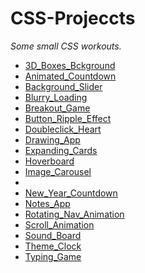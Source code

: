 # CSS-Projeccts

*Some small CSS workouts.*

- [3D_Boxes_Bckground](https://ashket980.github.io/CSS-Projeccts/3D_Boxes_Bckground/index.html)
- [Animated_Countdown](https://ashket980.github.io/CSS-Projeccts/Animated_countdown/index.html)
- [Background_Slider](https://ashket980.github.io/CSS-Projeccts/Background%20Slider/index.html)
- [Blurry_Loading](https://ashket980.github.io/CSS-Projeccts/Blurry_Loading/index.html)
- [Breakout_Game](https://ashket980.github.io/CSS-Projeccts/Breakout_Game/index.html)
- [Button_Ripple_Effect](https://ashket980.github.io/CSS-Projeccts/Button_Ripple_Effect/index.html)
- [Doubleclick_Heart](https://ashket980.github.io/CSS-Projeccts/Doubleclick_Heart/index.html)
- [Drawing_App](https://ashket980.github.io/CSS-Projeccts/Drawing_App/index.html)
- [Expanding_Cards](https://ashket980.github.io/CSS-Projeccts/Expanding_Cards/index.html)
- [Hoverboard](https://ashket980.github.io/CSS-Projeccts/Hoverboard/index.html)
- [Image_Carousel](https://ashket980.github.io/CSS-Projeccts/Image_Carousel/index.html)
- [](https://ashket980.github.io/CSS-Projeccts//index.html)
- [New_Year_Countdown](https://ashket980.github.io/CSS-Projeccts/New_Year_Countdown/index.html)
- [Notes_App](https://ashket980.github.io/CSS-Projeccts/Notes_App/index.html)
- [Rotating_Nav_Animation](https://ashket980.github.io/CSS-Projeccts/Rotating_Nav_Animation/index.html#)
- [Scroll_Animation](https://ashket980.github.io/CSS-Projeccts/Scroll_Animation/index.html)
- [Sound_Board](https://ashket980.github.io/CSS-Projeccts/Sound_Board/index.html)
- [Theme_Clock](https://ashket980.github.io/CSS-Projeccts/Theme_Clock/index.html)
- [Typing_Game](https://ashket980.github.io/CSS-Projeccts/Typing_Game/index.html)

